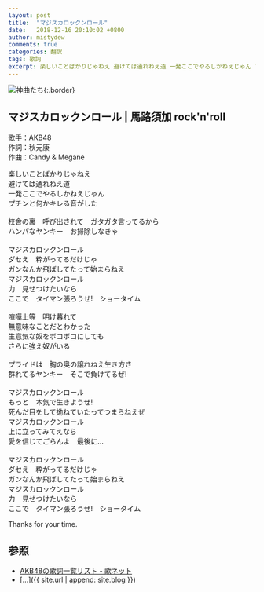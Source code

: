 ```yaml
---
layout: post
title:  "マジスカロックンロール"
date:   2018-12-16 20:10:02 +0800
author: mistydew
comments: true
categories: 翻訳
tags: 歌詞
excerpt: 楽しいことばかりじゃねえ 避けては通れねえ道 一発ここでやるしかねえじゃん プチンと何かキレる音がした
---
```

![神曲たち](https://raw.githubusercontent.com/mistydew/cover/master/misc/神曲たち.jpg){:.border}

## マジスカロックンロール | 馬路須加 rock'n'roll

歌手：AKB48<br>
作詞：秋元康<br>
作曲：Candy & Megane

楽しいことばかりじゃねえ<br>
避けては通れねえ道<br>
一発ここでやるしかねえじゃん<br>
プチンと何かキレる音がした<br>
<br>
校舎の裏　呼び出されて　ガタガタ言ってるから<br>
ハンパなヤンキー　お掃除しなきゃ<br>
<br>
マジスカロックンロール<br>
ダセえ　粋がってるだけじゃ<br>
ガンなんか飛ばしてたって始まらねえ<br>
マジスカロックンロール<br>
力　見せつけたいなら<br>
ここで　タイマン張ろうぜ!　ショータイム<br>
<br>
喧嘩上等　明け暮れて<br>
無意味なことだとわかった<br>
生意気な奴をボコボコにしても<br>
さらに強え奴がいる<br>
<br>
プライドは　胸の奥の譲れねえ生き方さ<br>
群れてるヤンキー　そこで負けてるぜ!<br>
<br>
マジスカロックンロール<br>
もっと　本気で生きようぜ!<br>
死んだ目をして拗ねていたってつまらねえぜ<br>
マジスカロックンロール<br>
上に立ってみてえなら<br>
愛を信じてごらんよ　最後に…<br>
<br>
マジスカロックンロール<br>
ダセえ　粋がってるだけじゃ<br>
ガンなんか飛ばしてたって始まらねえ<br>
マジスカロックンロール<br>
力　見せつけたいなら<br>
ここで　タイマン張ろうぜ!　ショータイム

Thanks for your time.

## 参照
* [AKB48の歌詞一覧リスト - 歌ネット](https://www.uta-net.com/artist/6636)
* [...]({{ site.url | append: site.blog }})
